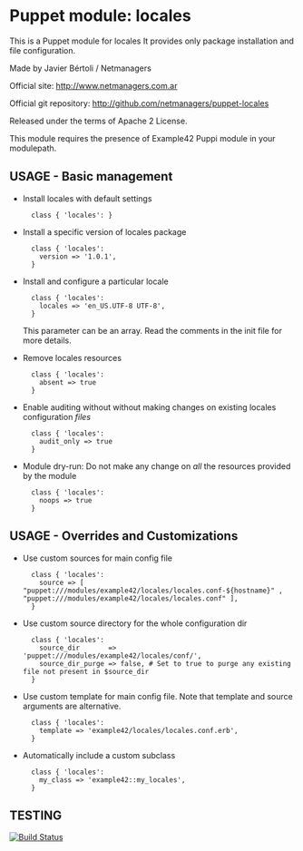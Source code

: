 # Puppet module: locales

This is a Puppet module for locales
It provides only package installation and file configuration.

Made by Javier Bértoli / Netmanagers

Official site: http://www.netmanagers.com.ar

Official git repository: http://github.com/netmanagers/puppet-locales

Released under the terms of Apache 2 License.

This module requires the presence of Example42 Puppi module in your modulepath.


## USAGE - Basic management

* Install locales with default settings

        class { 'locales': }

* Install a specific version of locales package

        class { 'locales':
          version => '1.0.1',
        }

* Install and configure a particular locale

        class { 'locales':
          locales => 'en_US.UTF-8 UTF-8',
        }

  This parameter can be an array. Read the comments in the init file for more details.

* Remove locales resources

        class { 'locales':
          absent => true
        }

* Enable auditing without without making changes on existing locales configuration *files*

        class { 'locales':
          audit_only => true
        }

* Module dry-run: Do not make any change on *all* the resources provided by the module

        class { 'locales':
          noops => true
        }


## USAGE - Overrides and Customizations
* Use custom sources for main config file 

        class { 'locales':
          source => [ "puppet:///modules/example42/locales/locales.conf-${hostname}" , "puppet:///modules/example42/locales/locales.conf" ], 
        }


* Use custom source directory for the whole configuration dir

        class { 'locales':
          source_dir       => 'puppet:///modules/example42/locales/conf/',
          source_dir_purge => false, # Set to true to purge any existing file not present in $source_dir
        }

* Use custom template for main config file. Note that template and source arguments are alternative. 

        class { 'locales':
          template => 'example42/locales/locales.conf.erb',
        }

* Automatically include a custom subclass

        class { 'locales':
          my_class => 'example42::my_locales',
        }



## TESTING
[![Build Status](https://travis-ci.org/example42/puppet-locales.png?branch=master)](https://travis-ci.org/example42/puppet-locales)
